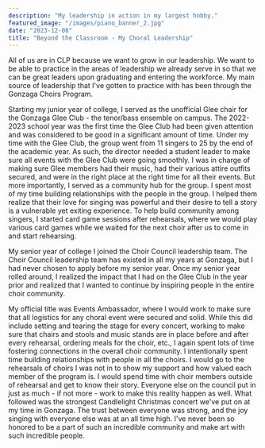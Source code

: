 ```yaml
---
description: "My leadership in action in my largest hobby."
featured_image: "/images/piano_banner_2.jpg"
date: "2023-12-08"
title: "Beyond the Classroom - My Choral Leadership"
---
```


All of us are in CLP because we want to grow in our leadership. We want to be able to practice in the areas of leadership we already serve in so that we can be great leaders upon graduating and entering the workforce. My main source of leadership that I've gotten to practice with has been through the Gonzaga Choirs Program. 

Starting my junior year of college, I served as the unofficial Glee chair for the Gonzaga Glee Club - the tenor/bass ensemble on campus. The 2022-2023 school year was the first time the Glee Club had been given attention and was considered to be good in a significant amount of time. Under my time with the Glee Club, the group went from 11 singers to 25 by the end of the academic year. As such, the director needed a student leader to make sure all events with the Glee Club were going smoothly. I was in charge of making sure Glee members had their music, had their various attire outfits secured, and were in the right place at the right time for all their events. But more importantly, I served as a community hub for the group. I spent most of my time building relationships with the people in the group. I helped them realize that their love for singing was powerful and their desire to tell a story is a vulnerable yet exiting experience. To help build community among singers, I started card game sessions after rehearsals, where we would play various card games while we waited for the next choir after us to come in and start rehearsing. 

My senior year of college I joined the Choir Council leadership team. The Choir Council leadership team has existed in all my years at Gonzaga, but I had never chosen to apply before my senior year. Once my senior year rolled around, I realized the impact that I had on the Glee Club in the year prior and realized that I wanted to continue by inspiring people in the entire choir community.

My official title was Events Ambassador, where I would work to make sure that all logistics for any choral event were secured and solid. While this did include setting and tearing the stage for every concert, working to make sure that chairs and stools and music stands are in place before and after every rehearsal, ordering meals for the choir, etc., I again spent lots of time fostering connections in the overall choir community. I intentionally spent time building relationships with people in all the choirs. I would go to the rehearsals of choirs I was not in to show my support and how valued each member of the program is. I would spend time with choir members outside of rehearsal and get to know their story. Everyone else on the council put in just as much - if not more - work to make this reality happen as well. What followed was the strongest Candlelight Christmas concert we've put on at my time in Gonzaga. The trust between everyone was strong, and the joy singing with everyone else was at an all time high. I've never been so honored to be a part of such an incredible community and make art with such incredible people.